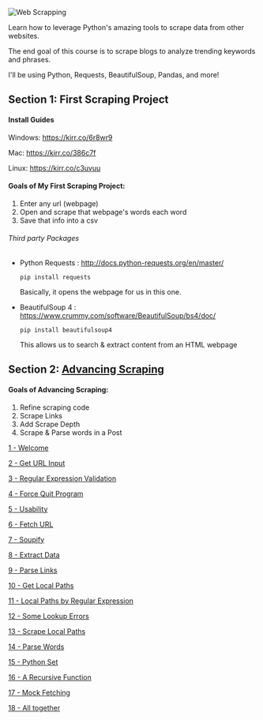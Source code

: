 
![Web Scrapping](https://github.com/sufyan14/Web-Scrapping-Project/assets/108999846/e289abdb-bbd2-4aef-8942-a34ea9ad9350)

Learn how to leverage Python's amazing tools to scrape data from other websites.

The end goal of this course is to scrape blogs to analyze trending keywords and phrases.

I'll be using Python, Requests, BeautifulSoup, Pandas, and more!

## Section 1: First Scraping Project

#### Install Guides
Windows: https://kirr.co/6r8wr9

Mac: https://kirr.co/386c7f

Linux: https://kirr.co/c3uvuu

#### Goals of My First Scraping Project:

1. Enter any url (webpage)
2. Open and scrape that webpage's words each word
3. Save that info into a csv

###### Third party Packages

- Python Requests : http://docs.python-requests.org/en/master/

    ```
    pip install requests
    ```
    Basically, it opens the webpage for us in this one.

- BeautifulSoup 4 : https://www.crummy.com/software/BeautifulSoup/bs4/doc/

    ```
    pip install beautifulsoup4
    ```
    This allows us to search & extract content from an HTML webpage






## Section 2: [Advancing Scraping](https://www.codingforentrepreneurs.com/courses/web-scraping/advancing-scraping/)


#### Goals of Advancing Scraping:
1. Refine scraping code
2. Scrape Links
3. Add Scrape Depth
4. Scrape & Parse words in a Post


[1 - Welcome](../../tree/118bda3462c7452a828702f3e13a573aa5d28b4a/)

[2 - Get URL Input](../../tree/118bda3462c7452a828702f3e13a573aa5d28b4a/)

[3 - Regular Expression Validation](../../tree/2523039e67cf91ed6552dc31fcc2240b2be30c58/)

[4 - Force Quit Program](../../tree/72c74d214655642bb442e6391a09ca6ab57e1e59/)

[5 - Usability](../../tree/d583c77c7013c0399f51e8052d9c9a1bc0ab044e/)

[6 - Fetch URL](../../tree/38506bc8d45722df18087c624f3910bfc6b61f23/)

[7 - Soupify](../../tree/6b6d4a7d384d49f1f7d69ad1beb6317f8547a99b/)

[8 - Extract Data](../../tree/6fc67c4e424ca64600813dd8a4b16916186e149e/)

[9 - Parse Links](../../tree/beb8beef00da709310267c6e6b94c67f71540b93/)

[10 - Get Local Paths](../../tree/056f95c20c4fc447ff840178dff9abe1cc973880/)

[11 - Local Paths by Regular Expression](../../tree/9909d19a9e2bc2b6934bf571253a3661158ed417/)

[12 - Some Lookup Errors](../../tree/32b91cc58332a01b57406453c5802368f25d6f1c/)

[13 - Scrape Local Paths](../../tree/b6da1d3b02148099514ff8446e0fe535f140a030/)

[14 - Parse Words](../../tree/3a808719fd2f343a9a2e279d65a5d71826d40c30/)

[15 - Python Set](../../tree/2bd7b5fc47cd9d4dddb38b0c63b236e2069845d3/)

[16 - A Recursive Function](../../tree/8bae867a8a89d851333a6ab13aa46f4ba2f76930/)

[17 - Mock Fetching](../../tree/898d69d8e6edab45f266c848b9907192546c5e06/)

[18 - All together](../../tree/fa8de79f2bc4cce3142ff3254ec4aa415eb824d4/)
